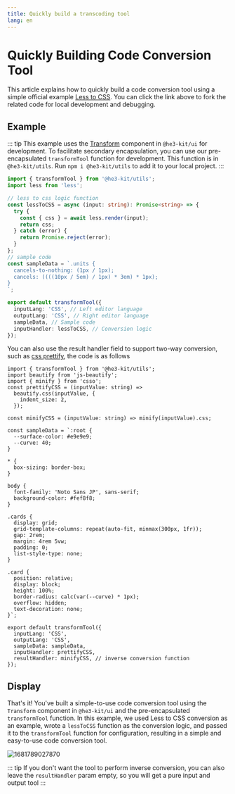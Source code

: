 ```yaml
---
title: Quickly build a transcoding tool
lang: en
---
```


# Quickly Building Code Conversion Tool

This article explains how to quickly build a code conversion tool using a simple official example [Less to CSS](https://github.com/he3-app/start-sample/blob/main/src/less-to-css.ts). You can click the link above to fork the related code for local development and debugging.

## Example

::: tip
This example uses the  [Transform](../../components/Transform.md)  component in `@he3-kit/ui` for development. To facilitate secondary encapsulation, you can use our pre-encapsulated `transformTool` function for development. This function is in `@he3-kit/utils`. Run `npm i @he3-kit/utils` to add it to your local project.
:::

```TYPESCRIPT
import { transformTool } from '@he3-kit/utils';
import less from 'less';

// less to css logic function
const lessToCSS = async (input: string): Promise<string> => {
  try {
    const { css } = await less.render(input);
    return css;
  } catch (error) {
    return Promise.reject(error);
  }
};
// sample code
const sampleData = `.units {
  cancels-to-nothing: (1px / 1px);
  cancels: ((((10px / 5em) / 1px) * 3em) * 1px);
}
`;

export default transformTool({
  inputLang: 'CSS', // Left editor language
  outputLang: 'CSS', // Right editor language
  sampleData, // Sample code
  inputHandler: lessToCSS, // Conversion logic
});

```

You can also use the result handler field to support two-way conversion, such as [css prettify](https://github.com/he3-app/start-sample/blob/main/src/css-prettify.ts), the code is as follows

```TS
import { transformTool } from '@he3-kit/utils';
import beautify from 'js-beautify';
import { minify } from 'csso';
const prettifyCSS = (inputValue: string) =>
  beautify.css(inputValue, {
    indent_size: 2,
  });

const minifyCSS = (inputValue: string) => minify(inputValue).css;

const sampleData = `:root {
  --surface-color: #e9e9e9;
  --curve: 40;
}

* {
  box-sizing: border-box;
}

body {
  font-family: 'Noto Sans JP', sans-serif;
  background-color: #fef8f8;
}

.cards {
  display: grid;
  grid-template-columns: repeat(auto-fit, minmax(300px, 1fr));
  gap: 2rem;
  margin: 4rem 5vw;
  padding: 0;
  list-style-type: none;
}

.card {
  position: relative;
  display: block;
  height: 100%;
  border-radius: calc(var(--curve) * 1px);
  overflow: hidden;
  text-decoration: none;
}`;

export default transformTool({
  inputLang: 'CSS',
  outputLang: 'CSS',
  sampleData: sampleData,
  inputHandler: prettifyCSS,
  resultHandler: minifyCSS, // inverse conversion function
});

```

## Display

That's it! You've built a simple-to-use code conversion tool using the `Transform` component in `@he3-kit/ui` and the pre-encapsulated `transformTool` function. In this example, we used Less to CSS conversion as an example, wrote a `lessToCSS` function as the conversion logic, and passed it to the `transformTool` function for configuration, resulting in a simple and easy-to-use code conversion tool.

![1681789027870](/guide/example/1681789027870.png)

::: tip
If you don't want the tool to perform inverse conversion, you can also leave the `resultHandler` param empty, so you will get a pure input and output tool
:::
